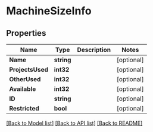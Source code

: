 # MachineSizeInfo

## Properties

Name | Type | Description | Notes
------------ | ------------- | ------------- | -------------
**Name** | **string** |  | [optional] 
**ProjectsUsed** | **int32** |  | [optional] 
**OtherUsed** | **int32** |  | [optional] 
**Available** | **int32** |  | [optional] 
**ID** | **string** |  | [optional] 
**Restricted** | **bool** |  | [optional] 

[[Back to Model list]](../README.md#documentation-for-models) [[Back to API list]](../README.md#documentation-for-api-endpoints) [[Back to README]](../README.md)


